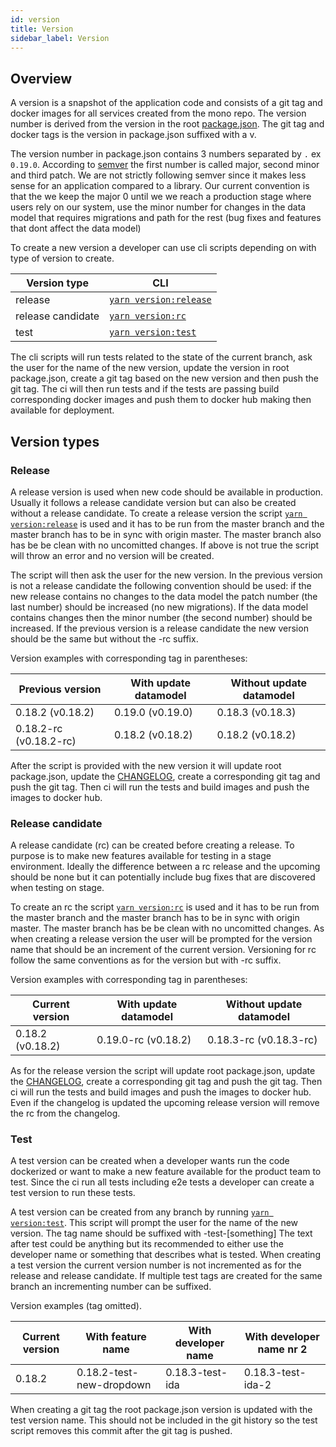 ```yaml
---
id: version
title: Version
sidebar_label: Version
---
```


## Overview

A version is a snapshot of the application code and consists of a git tag and
docker images for all services created from the mono repo. The version number is
derived from the version in the root
[package.json](https://docs.npmjs.com/files/package.json#version). The git tag
and docker tags is the version in package.json suffixed with a v.

The version number in package.json contains 3 numbers separated by `.` ex
`0.19.0`. According to [semver](https://semver.org/) the first number is called
major, second minor and third patch. We are not strictly following semver since
it makes less sense for an application compared to a library. Our current
convention is that the we keep the major 0 until we we reach a production stage
where users rely on our system, use the minor number for changes in the data
model that requires migrations and path for the rest (bug fixes and features
that dont affect the data model)

To create a new version a developer can use cli scripts depending on with type
of version to create.

| Version type      | CLI                                             |
| ----------------- | ----------------------------------------------- |
| release           | [`yarn version:release`](./cli#version-release) |
| release candidate | [`yarn version:rc`](./cli#version-rc)           |
| test              | [`yarn version:test`](./cli#version-test)       |

The cli scripts will run tests related to the state of the current branch, ask
the user for the name of the new version, update the version in root
package.json, create a git tag based on the new version and then push the git
tag. The ci will then run tests and if the tests are passing build corresponding
docker images and push them to docker hub making then available for deployment.

## Version types

### Release

A release version is used when new code should be available in production.
Usually it follows a release candidate version but can also be created without a
release candidate. To create a release version the script
[`yarn version:release`](./cli#version-release) is used and it has to be run
from the master branch and the master branch has to be in sync with origin
master. The master branch also has be be clean with no uncomitted changes. If
above is not true the script will throw an error and no version will be created.

The script will then ask the user for the new version. In the previous version
is not a release candidate the following convention should be used: if the new
release contains no changes to the data model the patch number (the last number)
should be increased (no new migrations). If the data model contains changes then
the minor number (the second number) should be increased. If the previous
version is a release candidate the new version should be the same but without
the -rc suffix.

Version examples with corresponding tag in parentheses:

| Previous version       | With update datamodel | Without update datamodel |
| ---------------------- | --------------------- | ------------------------ |
| 0.18.2 (v0.18.2)       | 0.19.0 (v0.19.0)      | 0.18.3 (v0.18.3)         |
| 0.18.2-rc (v0.18.2-rc) | 0.18.2 (v0.18.2)      | 0.18.2 (v0.18.2)         |

After the script is provided with the new version it will update root
package.json, update the
[CHANGELOG](https://github.com/DINA-Web-nrm/dina-collections/blob/master/CHANGELOG.md),
create a corresponding git tag and push the git tag. Then ci will run the tests
and build images and push the images to docker hub.

### Release candidate

A release candidate (rc) can be created before creating a release. To purpose is
to make new features available for testing in a stage environment. Ideally the
difference between a rc release and the upcoming should be none but it can
potentially include bug fixes that are discovered when testing on stage.

To create an rc the script [`yarn version:rc`](./cli#version-rc) is used and it
has to be run from the master branch and the master branch has to be in sync
with origin master. The master branch has be be clean with no uncomitted
changes. As when creating a release version the user will be prompted for the
version name that should be an increment of the current version. Versioning for
rc follow the same conventions as for the version but with -rc suffix.

Version examples with corresponding tag in parentheses:

| Current version  | With update datamodel | Without update datamodel |
| ---------------- | --------------------- | ------------------------ |
| 0.18.2 (v0.18.2) | 0.19.0-rc (v0.18.2)   | 0.18.3-rc (v0.18.3-rc)   |

As for the release version the script will update root package.json, update the
[CHANGELOG](https://github.com/DINA-Web/dina-collections/blob/master/CHANGELOG.md),
create a corresponding git tag and push the git tag. Then ci will run the tests
and build images and push the images to docker hub. Even if the changelog is
updated the upcoming release version will remove the rc from the changelog.

### Test

A test version can be created when a developer wants run the code dockerized or
want to make a new feature available for the product team to test. Since the ci
run all tests including e2e tests a developer can create a test version to run
these tests.

A test version can be created from any branch by running
[`yarn version:test`](./cli#version-test). This script will prompt the user for
the name of the new version. The tag name should be suffixed with
-test-[something] The text after test could be anything but its recommended to
either use the developer name or something that describes what is tested. When
creating a test version the current version number is not incremented as for the
release and release candidate. If multiple test tags are created for the same
branch an incrementing number can be suffixed.

Version examples (tag omitted).

| Current version | With feature name        | With developer name | With developer name nr 2 |
| --------------- | ------------------------ | ------------------- | ------------------------ |
| 0.18.2          | 0.18.2-test-new-dropdown | 0.18.3-test-ida     | 0.18.3-test-ida-2        |

When creating a git tag the root package.json version is updated with the test
version name. This should not be included in the git history so the test script
removes this commit after the git tag is pushed.
